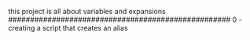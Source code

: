 this project is all about variables and expansions
###################################################
0 - <o> creating a script that creates an alias
